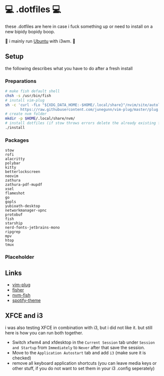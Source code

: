 # :computer: .dotfiles :computer:

these .dotfiles are here in case i fuck something up or need to install on a new bipidy bopidy boop.

:gem: i mainly run [Ubuntu](https://ubuntu.com/) with i3wm. :gem:

## Setup
the following describes what you have to do after a fresh install
### Preparations
```bash
# make fish default shell
chsh -s /usr/bin/fish
# install vim-plug
sh -c 'curl -fLo "${XDG_DATA_HOME:-$HOME/.local/share}"/nvim/site/autoload/plug.vim --create-dirs \
       https://raw.githubusercontent.com/junegunn/vim-plug/master/plug.vim'
# create nvm folder
mkdir -p $HOME/.local/share/nvm/
# install dotfiles (if stow throws errors delete the already existing folders)
./install
```
### Packages
```
stow
rofi
alacritty
polybar
kitty
betterlockscreen
neovim
zathura
zathura-pdf-mupdf
xsel
flameshot
go
gopls
yubioath-desktop
networkmanager-vpnc
protobuf
fish
starship
nerd-fonts-jetbrains-mono
ripgrep
mpv
htop
tmux
```
### Placeholder

## Links
- [vim-plug](https://github.com/junegunn/vim-plug)
- [fisher](https://github.com/jorgebucaran/fisher)
- [nvm-fish](https://github.com/jorgebucaran/nvm.fish)
- [spotify-theme](https://github.com/morpheusthewhite/spicetify-themes/tree/master/Sleek)

## XFCE and i3
i was also testing XFCE in combination with i3, but i did not like it. but still here is how you can run both together.
- Switch xfwm4 and xfdesktop in the `Current Session` tab under `Session and Startup` from `Immediately` to `Never` after that save the session.
- Move to the `Application Autostart` tab and add `i3` (make sure it is checked)
- remove all keyboard application shortcuts (you can leave media keys or other stuff, if you do not want to set them in your i3 .config seperately)
